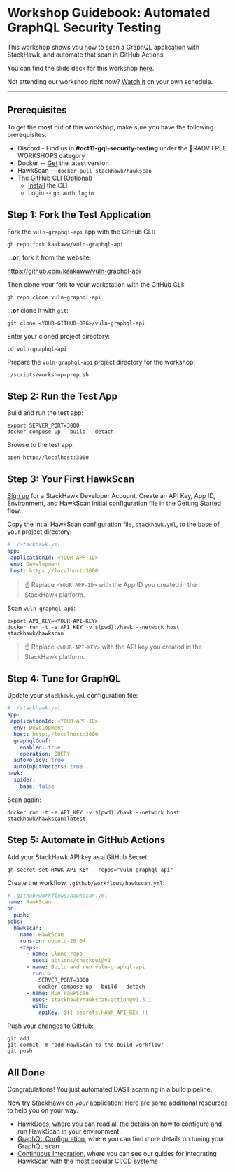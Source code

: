 # Workshop Guidebook: Automated GraphQL Security Testing

This workshop shows you how to scan a GraphQL application with StackHawk, and automate that scan in GitHub Actions.

You can find the slide deck for this workshop [here](https://docs.google.com/presentation/d/1OqDYWux-dAwmzfDx4DbfnnnGfIBJiwYIG88zTD5b8YM/edit?usp=sharing).

Not attending our workshop right now? [Watch it](https://www.youtube.com/watch?v=7SiYpZYDlEg) on your own schedule.

---

## Prerequisites

To get the most out of this workshop, make sure you have the following prerequisites.

* Discord - Find us in **#oct11-gql-security-testing** under the 🧩RADV FREE WORKSHOPS category
* Docker -- [Get](https://docs.docker.com/get-docker) the latest version
* HawkScan -- ```docker pull stackhawk/hawkscan```
* The GitHub CLI (Optional)
  * [Install](https://github.com/cli/cli#installation) the CLI
  * Login -- ```gh auth login```

## Step 1: Fork the Test Application

Fork the `vuln-graphql-api` app with the GitHub CLI:

```shell
gh repo fork kaakaww/vuln-graphql-api
```

...**or**, fork it from the website:

<https://github.com/kaakaww/vuln-graphql-api>

Then clone your fork to your workstation with the GitHub CLI:

```shell
gh repo clone vuln-graphql-api
```

...**or** clone it with `git`:

```shell
git clone <YOUR-GITHUB-ORG>/vuln-graphql-api
```

Enter your cloned project directory:

```shell
cd vuln-graphql-api
```

Prepare the `vuln-graphql-api` project directory for the workshop:

```shell
./scripts/workshop-prep.sh
```

## Step 2: Run the Test App

Build and run the test app:

```shell
export SERVER_PORT=3000
docker compose up --build --detach
```

Browse to the test app:

```shell
open http://localhost:3000
```

## Step 3: Your First HawkScan

[Sign up](https://app.stackhawk.com) for a StackHawk Developer Account. Create an API Key, App ID, Environment, and HawkScan initial configuration file in the Getting Started flow.

Copy the intial HawkScan configuration file, `stackhawk.yml`, to the base of your project directory:

```yaml
# ./stackhawk.yml
app:
 applicationId: <YOUR-APP-ID>
 env: Development
 host: https://localhost:3000
```

> ☝️ Replace `<YOUR-APP-ID>` with the App ID you created in the StackHawk platform.

Scan `vuln-graphql-api`:

```shell
export API_KEY=<YOUR-API-KEY>
docker run -t -e API_KEY -v $(pwd):/hawk --network host stackhawk/hawkscan
```

> ☝️ Replace `<YOUR-API-KEY>` with the API key you created in the StackHawk platform.

## Step 4: Tune for GraphQL

Update your `stackhawk.yml` configuration file:

```yaml
# ./stackhawk.yml
app:
 applicationId: <YOUR-APP-ID>
  env: Development
  host: http://localhost:3000
  graphqlConf:
    enabled: true
    operation: QUERY
  autoPolicy: true
  autoInputVectors: true
hawk:
  spider:
    base: false
```

Scan again:

```shell
docker run -t -e API_KEY -v $(pwd):/hawk --network host stackhawk/hawkscan:latest
```

## Step 5: Automate in GitHub Actions

Add your StackHawk API key as a GitHub Secret:

```shell
gh secret set HAWK_API_KEY --repos="vuln-graphql-api"
```

Create the workflow, `.github/workflows/hawkscan.yml`:

```yaml
# .github/workflows/hawkscan.yml
name: HawkScan
on:
  push:
jobs:
  hawkscan:
    name: HawkScan
    runs-on: ubuntu-20.04
    steps:
      - name: Clone repo
        uses: actions/checkout@v2
      - name: Build and run vuln-graphql-api
        run: >
          SERVER_PORT=3000
          docker-compose up --build --detach
      - name: Run HawkScan
        uses: stackhawk/hawkscan-action@v1.3.1
        with:
          apiKey: ${{ secrets.HAWK_API_KEY }}
```

Push your changes to GitHub:

```shell
git add .
git commit -m "add HawkScan to the build workflow"
git push
```

## All Done

Congratulations! You just automated DAST scanning in a build pipeline.

Now try StackHawk on *your* application! Here are some additional resources to help you on your way.

* [HawkDocs](https://docs.stackhawk.com), where you can read all the details on how to configure and run HawkScan in your environment.
* [GraphQL Configuration](https://docs.stackhawk.com/hawkscan/configuration/graphql-configuration.html), where you can find more details on tuning your GraphQL scan
* [Continuous Integration](https://docs.stackhawk.com/continuous-integration/), where you can see our guides for integrating HawkScan with the most popular CI/CD systems
